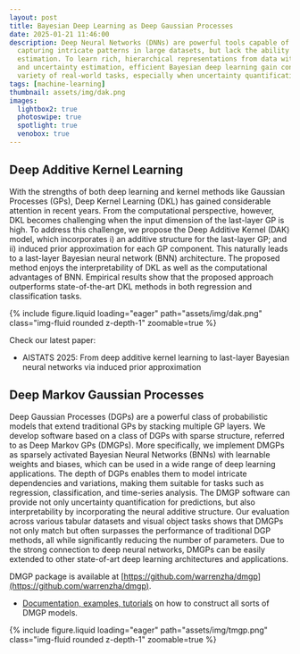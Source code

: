 ```yaml
---
layout: post
title: Bayesian Deep Learning as Deep Gaussian Processes
date: 2025-01-21 11:46:00
description: Deep Neural Networks (DNNs) are powerful tools capable of 
  capturing intricate patterns in large datasets, but lack the ability to provide uncertainty 
  estimation. To learn rich, hierarchical representations from data with proper interpretability 
  and uncertainty estimation, efficient Bayesian deep learning gain considerable attention in a 
  variety of real-world tasks, especially when uncertainty quantification is critical.
tags: [machine-learning]
thumbnail: assets/img/dak.png
images:
  lightbox2: true
  photoswipe: true
  spotlight: true
  venobox: true
---
```


## Deep Additive Kernel Learning

With the strengths of both deep learning and kernel methods like Gaussian Processes (GPs), 
Deep Kernel Learning (DKL) has gained considerable attention in recent years. From the 
computational perspective, however, DKL becomes challenging when the input dimension of the 
last-layer GP is high. To address this challenge, we propose the Deep Additive Kernel (DAK) 
model, which incorporates i) an additive structure for the last-layer GP; and ii) induced 
prior approximation for each GP component. This naturally leads to a last-layer Bayesian neural 
network (BNN) architecture. The proposed method enjoys the interpretability of DKL as well as 
the computational advantages of BNN. Empirical results show that the proposed approach outperforms 
state-of-the-art DKL methods in both regression and classification tasks.

<div class="row mt-3">
    <div class="col-sm mt-3 mt-md-0">
        {% include figure.liquid loading="eager" path="assets/img/dak.png" class="img-fluid rounded z-depth-1" zoomable=true %}
    </div>
</div>

Check our latest paper:

- AISTATS 2025: From deep additive kernel learning to last-layer Bayesian neural networks via induced prior approximation

## Deep Markov Gaussian Processes

Deep Gaussian Processes (DGPs) are a powerful class of probabilistic models that extend traditional 
GPs by stacking multiple GP layers. We develop software based on a class of DGPs with 
sparse structure, referred to as Deep Markov GPs (DMGPs). More specifically, we implement DMGPs as 
sparsely activated Bayesian Neural Networks (BNNs) with learnable weights and biases, which can be 
used in a wide range of deep learning applications. The depth of DGPs enables them to model intricate 
dependencies and variations, making them suitable for tasks such as regression, classification, and 
time-series analysis. The DMGP software can provide not only uncertainty quantification for 
predictions, but also interpretability by incorporating the neural additive structure. Our evaluation 
across various tabular datasets and visual object tasks shows that DMGPs not only match but often 
surpasses the performance of traditional DGP methods, all while significantly reducing the number 
of parameters. Due to the strong connection to deep neural networks, DMGPs can be easily extended 
to other state-of-art deep learning architectures and applications. 

DMGP package is available at [https://github.com/warrenzha/dmgp](https://github.com/warrenzha/dmgp). 

- [Documentation, examples, tutorials](https://dmgp.readthedocs.io) on how to construct all sorts of DMGP models.

<div class="row mt-3">
    <div class="col-sm mt-3 mt-md-0">
        {% include figure.liquid loading="eager" path="assets/img/tmgp.png" class="img-fluid rounded z-depth-1" zoomable=true %}
    </div>
</div>
